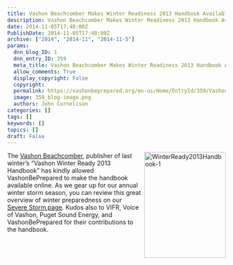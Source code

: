 ```yaml
---
title: Vashon Beachcomber Makes Winter Readiness 2013 Handbook Available
description: Vashon Beachcomber Makes Winter Readiness 2013 Handbook Available
date: 2014-11-05T17:48:00Z
PublishDate: 2014-11-05T17:48:00Z
archive: ["2014", "2014-11", "2014-11-5"]
params:
  dnn_blog_ID: 1
  dnn_entry_ID: 359
  meta_title: Vashon Beachcomber Makes Winter Readiness 2013 Handbook Available
  allow_comments: True
  display_copyright: False
  copyright:
  permalink: https://vashonbeprepared.org/en-us/Home/EntryId/359/Vashon-Beachcomber-Makes-Winter-Readiness-2013-Handbook-Available
  image: 359_blog-image.png
  authors: John Cornelison
categories: []
tags: []
keywords: []
topics: []
draft: False
---
```


<p><a target="_blank" href="/Portals/1/Uploads/Docs/PublicInfo/WinterReady2013Handbook.pdf"><img width="188" height="244" align="right" title="WinterReady2013Handbook-1" style="border: 0px none; background-image: none; padding-top: 0px; padding-left: 0px; margin: 0px 0px 5px 5px; display: inline; padding-right: 0px; float: right;" alt="WinterReady2013Handbook-1" src="./images/359/Windows-Live-Writer-Vashon-Beachcomber-Makes-Winter-Readines_8820-WinterReady2013Handbook-1_thumb.jpg" /></a> The <a href="http://VashonBeachcomber.com" target="_blank">Vashon Beachcomber</a>, publisher of last winter&rsquo;s &ldquo;Vashon Winter Ready 2013 Handbook&rdquo; has kindly allowed VashonBePrepared to make the handbook available online. As we gear up for our annual winter storm season, you can review this great overview of winter preparedness on our <a href="/AreYouReady/WhyPrepare/SevereStorms.aspx">Severe Storm page</a>. Kudos also to VIFR, Voice of Vashon, Puget Sound Energy, and VashonBePrepared for their contributions to the handbook.</p>
